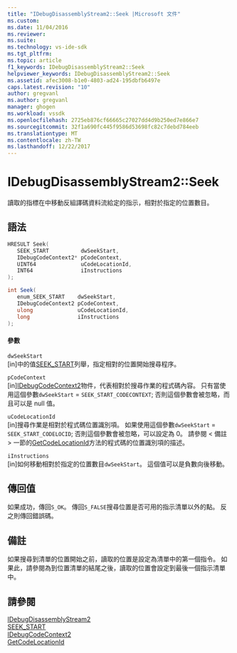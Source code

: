 ```yaml
---
title: "IDebugDisassemblyStream2::Seek |Microsoft 文件"
ms.custom: 
ms.date: 11/04/2016
ms.reviewer: 
ms.suite: 
ms.technology: vs-ide-sdk
ms.tgt_pltfrm: 
ms.topic: article
f1_keywords: IDebugDisassemblyStream2::Seek
helpviewer_keywords: IDebugDisassemblyStream2::Seek
ms.assetid: afec3008-b1e0-4803-ad24-195dbfb6497e
caps.latest.revision: "10"
author: gregvanl
ms.author: gregvanl
manager: ghogen
ms.workload: vssdk
ms.openlocfilehash: 2725eb876cf66665c27027dd4d9b250ed7e866e7
ms.sourcegitcommit: 32f1a690fc445f9586d53698fc82c7debd784eeb
ms.translationtype: MT
ms.contentlocale: zh-TW
ms.lasthandoff: 12/22/2017
---
```

# <a name="idebugdisassemblystream2seek"></a>IDebugDisassemblyStream2::Seek
讀取的指標在中移動反組譯碼資料流給定的指示，相對於指定的位置數目。  
  
## <a name="syntax"></a>語法  
  
```cpp  
HRESULT Seek(   
   SEEK_START          dwSeekStart,  
   IDebugCodeContext2* pCodeContext,  
   UINT64              uCodeLocationId,  
   INT64               iInstructions  
);  
```  
  
```csharp  
int Seek(   
   enum_SEEK_START    dwSeekStart,  
   IDebugCodeContext2 pCodeContext,  
   ulong              uCodeLocationId,  
   long               iInstructions  
);  
```  
  
#### <a name="parameters"></a>參數  
 `dwSeekStart`  
 [in]中的值[SEEK_START](../../../extensibility/debugger/reference/seek-start.md)列舉，指定相對的位置開始搜尋程序。  
  
 `pCodeContext`  
 [in][IDebugCodeContext2](../../../extensibility/debugger/reference/idebugcodecontext2.md)物件，代表相對於搜尋作業的程式碼內容。 只有當使用這個參數`dwSeekStart`  =  `SEEK_START_CODECONTEXT`; 否則這個參數會被忽略，而且可以是 null 值。  
  
 `uCodeLocationId`  
 [in]搜尋作業是相對於程式碼位置識別項。 如果使用這個參數`dwSeekStart`  =  `SEEK_START_CODELOCID`; 否則這個參數會被忽略，可以設定為 0。 請參閱 < 備註 > 一節的[GetCodeLocationId](../../../extensibility/debugger/reference/idebugdisassemblystream2-getcodelocationid.md)方法的程式碼的位置識別項的描述。  
  
 `iInstructions`  
 [in]如何移動相對於指定的位置數目`dwSeekStart`。 這個值可以是負數向後移動。  
  
## <a name="return-value"></a>傳回值  
 如果成功，傳回`S_OK`。 傳回`S_FALSE`搜尋位置是否可用的指示清單以外的點。 反之則傳回錯誤碼。  
  
## <a name="remarks"></a>備註  
 如果搜尋到清單的位置開始之前，讀取的位置是設定為清單中的第一個指令。 如果此，請參閱為到位置清單的結尾之後，讀取的位置會設定到最後一個指示清單中。  
  
## <a name="see-also"></a>請參閱  
 [IDebugDisassemblyStream2](../../../extensibility/debugger/reference/idebugdisassemblystream2.md)   
 [SEEK_START](../../../extensibility/debugger/reference/seek-start.md)   
 [IDebugCodeContext2](../../../extensibility/debugger/reference/idebugcodecontext2.md)   
 [GetCodeLocationId](../../../extensibility/debugger/reference/idebugdisassemblystream2-getcodelocationid.md)